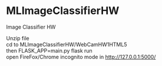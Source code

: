 # MLImageClassifierHW
Image Classifier HW


Unzip file <br>
cd to MLImageClassifierHW/WebCamHW1HTML5<br>
then FLASK_APP=main.py flask run<br>
open FireFox/Chrome incognito mode in http://127.0.0.1:5000/
